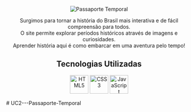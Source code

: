 <p align="center">
  <img src="https://github.com/user-attachments/assets/81c36c26-6cda-49a3-afa2-bf86b8aefa90" alt="Passaporte Temporal">
</p>

<p align="center">
  Surgimos para tornar a história do Brasil mais interativa e de fácil compreensão para todos. <br>
  O site permite explorar períodos históricos através de imagens e curiosidades. <br>
  Aprender história aqui é como embarcar em uma aventura pelo tempo!
</p>

<h2 align="center">Tecnologias Utilizadas</h2>

<p align="center">
  <img src="https://cdn.jsdelivr.net/gh/devicons/devicon/icons/html5/html5-original.svg" height="50" alt="HTML5">
  <img src="https://cdn.jsdelivr.net/gh/devicons/devicon/icons/css3/css3-original.svg" height="50" alt="CSS3">
  <img src="https://cdn.jsdelivr.net/gh/devicons/devicon/icons/javascript/javascript-original.svg" height="50" alt="JavaScript">
</p>




#   U C 2 - - - P a s s a p o r t e - T e m p o r a l  
 